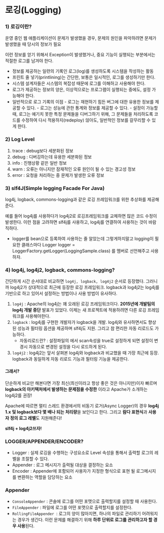 # 로깅(Logging)

### 1) 로깅이란?

운영 중인 웹 애플리케이션이 문제가 발생했을 경우, 문제의 원인을 파악하려면 문제가 발생했을 때 당시의 정보가 필요

이런 정보를 얻기 위해서 Exception이 발생했거나, 중요 기능이 실행되는 부분에서는 적절한 로그를 남겨야 한다.

- 정보를 제공하는 일련의 기록인 로그(log)를 생성하도록 시스템을 작성하는 활동
- 프린트 줄 넣기(printlining)는 간단한, 보통은 일시적인, 로그를 생성하기만 한다.
- 시스템 설계자들은 시스템의 복잡성 때문에 로그를 이해하고 사용해야 한다.
- 로그가 제공하는 정보의 양은, 이상적으로는 프로그램이 실행되는 중에도, 설정 가능해야 한다.
- 일반적으로 로그 기록의 이점
  \- 로그는 재현하기 힘든 버그에 대한 유용한 정보를 제공할 수 있다.
  \- 로그는 성능에 관한 통계와 정보를 제공할 수 있다.
  \- 설정이 가능할 때, 로그는 예기치 못한 특정 문제들을 디버그하기 위해, 그 문제들을 처리하도록 코드를 수정하여 다시 적용하지(redeploy) 않아도, 일반적인 정보를 갈무리할 수 있게 한다.

### 2) Log Level

1. trace : debug보다 세분화된 정보
2. debug : 디버깅하는데 유용한 세분화된 정보
3. info : 진행상황 같은 일반 정보
4. warn : 오류는 아니지만 잠재적인 오류 원인이 될 수 있는 경고성 정보
5. error : 요청을 처리하는 중 문제가 발생한 오류 정보



### 3) slf4J(Simple logging Facade For Java)

log4j, logback, commons-logging과 같은 로깅 프레임워크를 위한 추상화를 제공해준다.

예를 들어 log4j를 사용하다가 log4j2로 로깅프레임워크를 교체하면 많은 코드 수정이 발생한다. 이런 점을 고려하면 slf4j를 사용하고, log4j를 연결하여 사용하는 것이 바람직하다.

* logger를 bean으로 등록하여 사용하는 줄 알았는데 그렇게하지말고 logging이 필요한 클래스마다  Logger logger = LoggerFactory.getLogger(LoggingSample.class) 를 멤버로 선언해주고 사용하자.



### 4) log4j, log4j2, logback, commons-logging?

간단하게 시간 순서대로 비교하면 `log4j, logback, log4j2` 순서로 등장했다. 그러니까 log4j2가 상대적으로 최근에 등장한 로깅 프레임워크. logback과 log4j2는 log4j를 기반으로 하고 있어서 설정하는 방법이나 사용 방법이 유사하다.

1. `log4j` : Apache의 log4j는 꽤 오래된 로깅 프레임워크이다. **2015년에 개발팀의 log4j 개발 중단** 발표가 있었다. 이제는 새 프로젝트에 적용하려면 다른 로깅 프레임워크를 사용해야한다.
2. `logback` : log4j를 구현한 개발자가 logback을 개발. log4j와 유사하면서도 향상된 성능과 필터링 옵션을 제공하며 slf4j도 지원. 그리고 참 편리한 자동 리로드도 가능하다.
   * 자동리로드란? : 설정파일의 <configuration> 에서 scan속성을 true로 설정하게 되면 설정이 변경시 자동으로 변경된 설정을 다시 로드하게 된다.
3. `log4j2` : log4j2는 앞서 살펴본 log4j와 logback과 비교했을 때 가장 최근에 등장. logback과 동일하게 자동 리로드 기능과 필터링 기능을 제공한다.

#### 그래서?

단순하게 비교만 해본다면 가장 최신(최신이라고 항상 좋은 것은 아니지만)이자 빠르며 **logback의 아키텍처에서 발생하는 문제점을 수정한** 이라고 Apache가 소개하는 log4j2를 권장!

Apache에 따르면 멀티 스레드 환경에서의 비동기 로거(Async Logger)의 경우 **log4j 1.x 및 logback보다 몇 배나 되는 처리량**을 보인다고 한다. 그리고 **람다 표현식**과 **사용자 정의 로그 레벨**도 지원해준다! 

**slf4j + log4j2쓰자!**



### LOGGER/APPENDER/ENCODER?

* Logger : 실제 로깅을 수행하는 구성요소로 Level 속성을 통해서 출력할 로그의 레벨을 조절할 수 있다.
* Appender : 로그 메시지가 출력될 대상을 결정하는 요소
* Encoder : Appender에 포함되어 사용자가 지정한 형식으로 표현 될 로그메시지를 변환하는 역할을 담당하는 요소



### Appender

- `ConsoleAppender` : 콘솔에 로그를 어떤 포맷으로 출력할지를 설정할 때 사용한다.
- `FileAppender` : 파일에 로그를 어떤 포맷으로 출력할지를 설정한다.
- `RollingFileAppender `: 로그의 양이 많아지면, 하나의 파일로 관리하기 어려워지는 경우가 생긴다.
  이런 문제를 해결하기 위해 **하루 단위로 로그를 관리하고자 할 경우 사용**된다.
